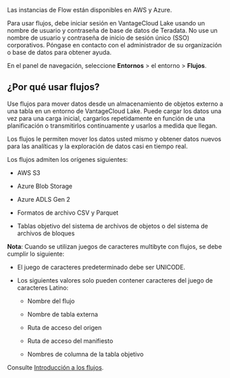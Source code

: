 Las instancias de Flow están disponibles en AWS y Azure.

Para usar flujos, debe iniciar sesión en VantageCloud Lake usando un nombre de usuario y contraseña de base de datos de Teradata. No use un nombre de usuario y contraseña de inicio de sesión único (SSO) corporativos. Póngase en contacto con el administrador de su organización o base de datos para obtener ayuda.

En el panel de navegación, seleccione **Entornos** \> el entorno \> **Flujos**.

¿Por qué usar flujos?
---------------------

Use flujos para mover datos desde un almacenamiento de objetos externo a una tabla en un entorno de VantageCloud Lake. Puede cargar los datos una vez para una carga inicial, cargarlos repetidamente en función de una planificación o transmitirlos continuamente y usarlos a medida que llegan.

Los flujos le permiten mover los datos usted mismo y obtener datos nuevos para las analíticas y la exploración de datos casi en tiempo real.

Los flujos admiten los orígenes siguientes:

-   AWS S3

-   Azure Blob Storage

-   Azure ADLS Gen 2

-   Formatos de archivo CSV y Parquet

-   Tablas objetivo del sistema de archivos de objetos o del sistema de archivos de bloques

**Nota**: Cuando se utilizan juegos de caracteres multibyte con flujos, se debe cumplir lo siguiente:

-   El juego de caracteres predeterminado debe ser UNICODE.

-   Los siguientes valores solo pueden contener caracteres del juego de caracteres Latino:

    -   Nombre del flujo

    -   Nombre de tabla externa

    -   Ruta de acceso del origen

    -   Ruta de acceso del manifiesto

    -   Nombres de columna de la tabla objetivo

Consulte [Introducción a los flujos](https://docs.teradata.com/access/sources/dita/topic?dita:topicPath=mtm1702491487769.dita).
